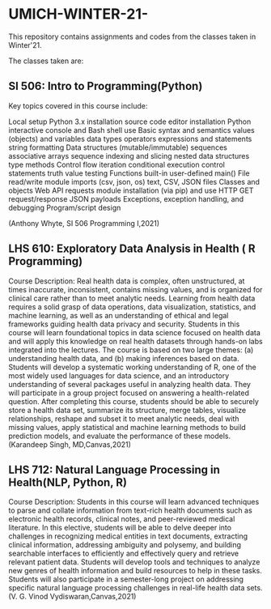 # UMICH-WINTER-21-
This repository contains assignments and codes from the classes taken in Winter'21. 

The classes taken are:

## SI 506: Intro to Programming(Python)
Key topics covered in this course include:

Local setup
Python 3.x installation
source code editor installation
Python interactive console and Bash shell use
Basic syntax and semantics
values (objects) and variables
data types
operators
expressions and statements
string formatting
Data structures (mutable/immutable)
sequences
associative arrays
sequence indexing and slicing
nested data structures
type methods
Control flow
iteration
conditional execution
control statements
truth value testing
Functions
built-in
user-defined
main()
File read/write
module imports (csv, json, os)
text, CSV, JSON files
Classes and objects
Web API
requests module installation (via pip) and use
HTTP GET request/response
JSON payloads
Exceptions, exception handling, and debugging
Program/script design

(Anthony Whyte, SI 506 Programming I,2021)

## LHS 610: Exploratory Data Analysis in Health ( R Programming)

Course Description: Real health data is complex, often unstructured, at times inaccurate, inconsistent, contains missing values, and is organized for clinical care rather than to meet analytic needs. Learning from health data requires a solid grasp of data operations, data visualization, statistics, and machine learning, as well as an understanding of ethical and legal frameworks guiding health data privacy and security. Students in this course will learn foundational topics in data science focused on health data and will apply this knowledge on real health datasets through hands-on labs integrated into the lectures. The course is based on two large themes: (a) understanding health data, and (b) making inferences based on data. Students will develop a systematic working understanding of R, one of the most widely used languages for data science, and an introductory understanding of several packages useful in analyzing health data. They will participate in a group project focused on answering a health-related question. After completing this course, students should be able to securely store a health data set, summarize its structure, merge tables, visualize relationships, reshape and subset it to meet analytic needs, deal with missing values, apply statistical and machine learning methods to build prediction models, and evaluate the performance of these models. (Karandeep Singh, MD,Canvas,2021)

## LHS 712: Natural Language Processing in Health(NLP, Python, R)

Course Description: Students in this course will learn advanced techniques to parse and collate information from text-rich health documents such as electronic health records, clinical notes, and peer-reviewed medical literature. In this elective, students will be able to delve deeper into challenges in recognizing medical entities in text documents, extracting clinical information, addressing ambiguity and polysemy, and building searchable interfaces to efficiently and effectively query and retrieve relevant patient data. Students will develop tools and techniques to analyze new genres of health information and build resources to help in these tasks. Students will also participate in a semester-long project on addressing specific natural language processing challenges in real-life health data sets.(V. G. Vinod Vydiswaran,Canvas,2021)


